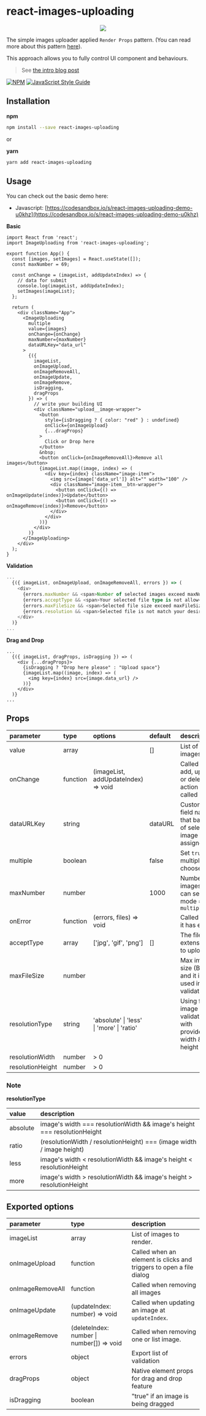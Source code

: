 # react-images-uploading

<div align="center">
  <img src="https://user-images.githubusercontent.com/6290720/91559755-9d6e8c00-e973-11ea-9bde-4b60c89f441a.png" />
</div>

The simple images uploader applied `Render Props` pattern. (You can read more about this pattern [here](https://reactjs.org/docs/render-props.html)).

This approach allows you to fully control UI component and behaviours.

> See [the intro blog post](https://medium.com/@imvutoan/make-image-upload-in-react-easier-with-react-images-uploading-and-your-ui-983fed029ee2)

[![NPM](https://img.shields.io/npm/v/react-images-uploading.svg)](https://www.npmjs.com/package/react-images-uploading) [![JavaScript Style Guide](https://img.shields.io/badge/code_style-standard-brightgreen.svg)](https://standardjs.com)

## Installation

**npm**
```bash
npm install --save react-images-uploading
```

or

**yarn**
```bash
yarn add react-images-uploading
```

## Usage

You can check out the basic demo here:

- Javascript: [https://codesandbox.io/s/react-images-uploading-demo-u0khz](https://codesandbox.io/s/react-images-uploading-demo-u0khz)

**Basic**
```tsx
import React from 'react';
import ImageUploading from 'react-images-uploading';

export function App() {
  const [images, setImages] = React.useState([]);
  const maxNumber = 69;

  const onChange = (imageList, addUpdateIndex) => {
    // data for submit
    console.log(imageList, addUpdateIndex);
    setImages(imageList);
  };

  return (
    <div className="App">
      <ImageUploading
        multiple
        value={images}
        onChange={onChange}
        maxNumber={maxNumber}
        dataURLKey="data_url"
      >
        {({
          imageList,
          onImageUpload,
          onImageRemoveAll,
          onImageUpdate,
          onImageRemove,
          isDragging,
          dragProps
        }) => (
          // write your building UI
          <div className="upload__image-wrapper">
            <button
              style={isDragging ? { color: "red" } : undefined}
              onClick={onImageUpload}
              {...dragProps}
            >
              Click or Drop here
            </button>
            &nbsp;
            <button onClick={onImageRemoveAll}>Remove all images</button>
            {imageList.map((image, index) => (
              <div key={index} className="image-item">
                <img src={image['data_url']} alt="" width="100" />
                <div className="image-item__btn-wrapper">
                  <button onClick={() => onImageUpdate(index)}>Update</button>
                  <button onClick={() => onImageRemove(index)}>Remove</button>
                </div>
              </div>
            ))}
          </div>
        )}
      </ImageUploading>
    </div>
  );
}
```

**Validation**

```ts
...
  {({ imageList, onImageUpload, onImageRemoveAll, errors }) => (
    <div>
      {errors.maxNumber && <span>Number of selected images exceed maxNumber</span>}
      {errors.acceptType && <span>Your selected file type is not allow</span>}
      {errors.maxFileSize && <span>Selected file size exceed maxFileSize</span>}
      {errors.resolution && <span>Selected file is not match your desired resolution</span>}
    </div>
  )}
...
```

**Drag and Drop**

```tsx
...
  {({ imageList, dragProps, isDragging }) => (
    <div {...dragProps}>
      {isDragging ? "Drop here please" : "Upload space"}
      {imageList.map((image, index) => (
        <img key={index} src={image.data_url} />
      ))}
    </div>
  )}
...
```

## Props

| parameter | type | options | default | description |
| :---------------- | :-------- | :----------------------------------------- | :--------- | :-------------------------------------------------------------------------------- |
| value | array | | [] | List of images |
| onChange | function | (imageList, addUpdateIndex) => void | | Called when add, update or delete action is called |
| dataURLKey | string | | dataURL | Customized field name that base64 of selected image is assigned to |
| multiple | boolean | | false | Set `true` for multiple chooses |
| maxNumber | number | | 1000 | Number of images user can select if mode = `multiple` |
| onError | function | (errors, files) => void | | Called when it has errors |
| acceptType | array | ['jpg', 'gif', 'png'] | [] | The file extension(s) to upload |
| maxFileSize | number | | | Max image size (Byte) and it is used in validation |
| resolutionType | string | 'absolute' \| 'less' \| 'more' \| 'ratio' | | Using for image validation with provided width & height |
| resolutionWidth | number | > 0 | | |
| resolutionHeight | number | > 0 | | |

### Note

**resolutionType**

| value             | description |
| :---------------- | :---------- |
| absolute | image's width === resolutionWidth && image's height === resolutionHeight |
| ratio | (resolutionWidth / resolutionHeight) === (image width / image height) |
| less | image's width < resolutionWidth && image's height < resolutionHeight |
| more | image's width > resolutionWidth && image's height > resolutionHeight |

## Exported options

| parameter | type | description |
| :---------------- | :------------------------------------------------ | :----------------------------------------------------- |
| imageList | array | List of images to render. |
| onImageUpload | function | Called when an element is clicks and triggers to open a file dialog |
| onImageRemoveAll | function | Called when removing all images |
| onImageUpdate | (updateIndex: number) => void | Called when updating an image at `updateIndex`. |
| onImageRemove | (deleteIndex: number \| number[]) => void | Called when removing one or list image. |
| errors | object | Export list of validation |
| dragProps | object | Native element props for drag and drop feature |
| isDragging | boolean | "true" if an image is being dragged |
